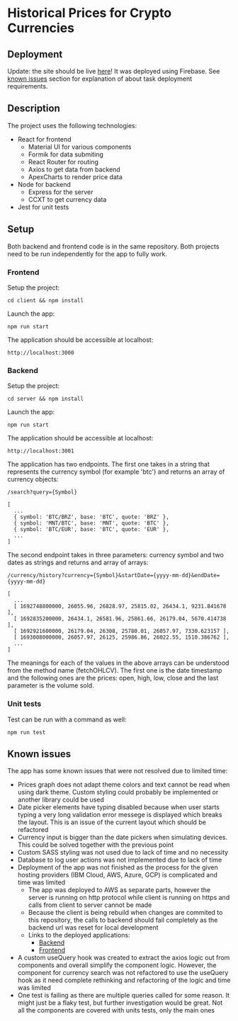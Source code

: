 # Historical Prices for Crypto Currencies
## Deployment
Update: the site should be live [here](https://cryptocurrencyhistorical-d4b92.firebaseapp.com/)! It was deployed using Firebase. See [known issues](#known-issues) section for explanation of about task deployment requirements.
## Description
The project uses the following technologies:
- React for frontend
  - Material UI for various components
  - Formik for data submiting
  - React Router for routing
  - Axios to get data from backend
  - ApexCharts to render price data
- Node for backend 
  - Express for the server
  - CCXT to get currency data
- Jest for unit tests
## Setup
Both backend and frontend code is in the same repository. Both projects need to be run independently for the app to fully work.
### Frontend
Setup the project:
```
cd client && npm install
```
Launch the app:
```
npm run start
```
The application should be accessible at localhost:
```
http://localhost:3000
```
### Backend
Setup the project:
```
cd server && npm install
```
Launch the app:
```
npm run start
```
The application should be accessible at localhost:
```
http://localhost:3001
```
The application has two endpoints.
The first one takes in a string that represents the currency symbol (for example 'btc') and returns an array of currency objects:
```
/search?query={Symbol}
```
```
[
  ...
  { symbol: 'BTC/BRZ', base: 'BTC', quote: 'BRZ' },
  { symbol: 'MNT/BTC', base: 'MNT', quote: 'BTC' },
  { symbol: 'BTC/EUR', base: 'BTC', quote: 'EUR' },
  ...
]
```
The second endpoint takes in three parameters: currency symbol and two dates as strings and returns and array of arrays:
```
/currency/history?currency={Symbol}&startDate={yyyy-mm-dd}&endDate={yyyy-mm-dd}
```
```
[
  ...
  [ 1692748800000, 26055.96, 26828.97, 25815.02, 26434.1, 9231.841678 ],
  [ 1692835200000, 26434.1, 26581.96, 25861.66, 26179.04, 5670.414738 ],
  [ 1692921600000, 26179.04, 26308, 25780.01, 26057.97, 7330.623157 ],
  [ 1693008000000, 26057.97, 26125, 25986.86, 26022.55, 1510.386762 ],
  ...
]
```
The meanings for each of the values in the above arrays can be understood from the method name (fetchOHLCV). The first one is the date timestamp and the following ones are the prices: open, high, low, close and the last parameter is the volume sold. 
### Unit tests
Test can be run with a command as well:
```
npm run test
```
## Known issues
The app has some known issues that were not resolved due to limited time:
- Prices graph does not adapt theme colors and text cannot be read when using dark theme. Custom styling could probably be implemented or another library could be used
- Date picker elements have typing disabled because when user starts typing a very long validation error messege is displayed which breaks the layout. This is an issue of the current layout which should be refactored
- Currency input is bigger than the date pickers when simulating devices. This could be solved together with the previous point
- Custom SASS styling was not used due to lack of time and no necessity
- Database to log user actions was not implemented due to lack of time
- Deployment of the app was not finished as the process for the given hosting providers (IBM Cloud, AWS, Azure, GCP) is complicated and time was limited
  - The app was deployed to AWS as separate parts, however the server is running on http protocol while client is running on https and calls from client to server cannot be made
  - Because the client is being rebuild when changes are commited to this repository, the calls to backend should fail completely as the backend url was reset for local development
  - Links to the deployed applications:
    - [Backend](http://crypto-currencies-prices-dev2.eu-north-1.elasticbeanstalk.com/)
    - [Frontend](https://master.d1e0lp1gbr5qpb.amplifyapp.com/)
- A custom useQuery hook was created to extract the axios logic out from components and overall simplify the component logic. However, the component for currency search was not refactored to use the useQuery hook as it need complete rethinking and refactoring of the logic and time was limited
- One test is failing as there are multiple queries called for some reason. It might just be a flaky test, but further investigation would be great. Not all the components are covered with units tests, only the main ones
